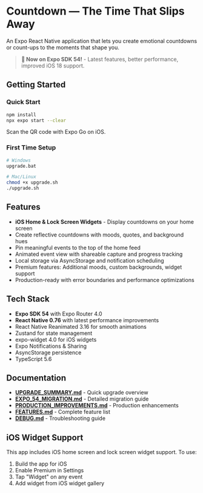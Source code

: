 # Countdown — The Time That Slips Away

An Expo React Native application that lets you create emotional countdowns or count-ups to the moments that shape you.

> **🎉 Now on Expo SDK 54!** - Latest features, better performance, improved iOS 18 support.

## Getting Started

### Quick Start
```bash
npm install
npx expo start --clear
```

Scan the QR code with Expo Go on iOS.

### First Time Setup
```bash
# Windows
upgrade.bat

# Mac/Linux
chmod +x upgrade.sh
./upgrade.sh
```

## Features

- **iOS Home & Lock Screen Widgets** - Display countdowns on your home screen
- Create reflective countdowns with moods, quotes, and background hues
- Pin meaningful events to the top of the home feed
- Animated event view with shareable capture and progress tracking
- Local storage via AsyncStorage and notification scheduling
- Premium features: Additional moods, custom backgrounds, widget support
- Production-ready with error boundaries and performance optimizations

## Tech Stack

- **Expo SDK 54** with Expo Router 4.0
- **React Native 0.76** with latest performance improvements
- React Native Reanimated 3.16 for smooth animations
- Zustand for state management
- expo-widget 4.0 for iOS widgets
- Expo Notifications & Sharing
- AsyncStorage persistence
- TypeScript 5.6

## Documentation

- **[UPGRADE_SUMMARY.md](UPGRADE_SUMMARY.md)** - Quick upgrade overview
- **[EXPO_54_MIGRATION.md](EXPO_54_MIGRATION.md)** - Detailed migration guide
- **[PRODUCTION_IMPROVEMENTS.md](PRODUCTION_IMPROVEMENTS.md)** - Production enhancements
- **[FEATURES.md](FEATURES.md)** - Complete feature list
- **[DEBUG.md](DEBUG.md)** - Troubleshooting guide

## iOS Widget Support

This app includes iOS home screen and lock screen widget support. To use:

1. Build the app for iOS
2. Enable Premium in Settings
3. Tap "Widget" on any event
4. Add widget from iOS widget gallery
